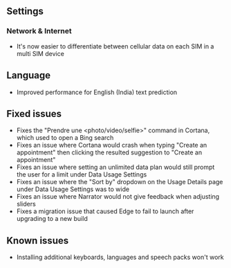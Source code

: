 ## Settings
### Network & Internet
- It's now easier to differentiate between cellular data on each SIM in a multi SIM device

## Language
- Improved performance for English (India) text prediction

## Fixed issues
- Fixes the "Prendre une &lt;photo/video/selfie&gt;" command in Cortana, which used to open a Bing search
- Fixes an issue where Cortana would crash when typing "Create an appointment" then clicking the resulted suggestion to "Create an appointment"
- Fixes an issue where setting an unlimited data plan would still prompt the user for a limit under Data Usage Settings
- Fixes an issue where the "Sort by" dropdown on the Usage Details page under Data Usage Settings was to wide
- Fixes an issue where Narrator would not give feedback when adjusting sliders
- Fixes a migration issue that caused Edge to fail to launch after upgrading to a new build

## Known issues
- Installing additional keyboards, languages and speech packs won't work
